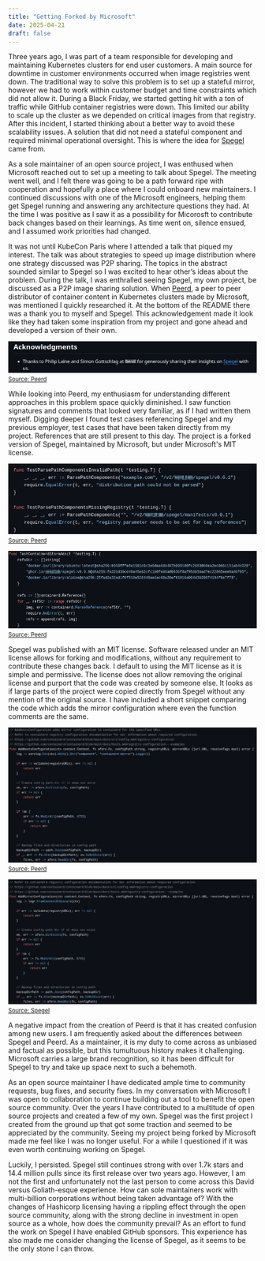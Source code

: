 ```yaml
---
title: "Getting Forked by Microsoft"
date: 2025-04-21
draft: false
---
```


Three years ago, I was part of a team responsible for developing and maintaining Kubernetes clusters for end user customers. A main source for downtime in customer environments occurred when image registries went down. The traditional way to solve this problem is to set up a stateful mirror, however we had to work within customer budget and time constraints which did not allow it. During a Black Friday, we started getting hit with a ton of traffic while GitHub container registries were down. This limited our ability to scale up the cluster as we depended on critical images from that registry. After this incident, I started thinking about a better way to avoid these scalability issues. A solution that did not need a stateful component and required minimal operational oversight. This is where the idea for [Spegel](https://github.com/spegel-org/spegel) came from.

As a sole maintainer of an open source project, I was enthused when Microsoft reached out to set up a meeting to talk about Spegel. The meeting went well, and I felt there was going to be a path forward ripe with cooperation and hopefully a place where I could onboard new maintainers. I continued discussions with one of the Microsoft engineers, helping them get Spegel running and answering any architecture questions they had. At the time I was positive as I saw it as a possibility for Micorosft to contribute back changes based on their learnings. As time went on, silence ensued, and I assumed work priorities had changed.

It was not until KubeCon Paris where I attended a talk that piqued my interest. The talk was about strategies to speed up image distribution where one strategy discussed was P2P sharing. The topics in the abstract sounded similar to Spegel so I was excited to hear other’s ideas about the problem. During the talk, I was enthralled seeing Spegel, my own project, be discussed as a P2P image sharing solution. When [Peerd](https://github.com/Azure/peerd), a peer to peer distributor of container content in Kubernetes clusters made by Microsoft, was mentioned I quickly researched it. At the bottom of the README there was a thank you to myself and Spegel. This acknowledgement made it look like they had taken some inspiration from my project and gone ahead and developed a version of their own.

![Acknowledgement](acknowledgement-blur.png)
<small>[Source: Peerd](https://github.com/Azure/peerd?tab=readme-ov-file#acknowledgments)</small>

While looking into Peerd, my enthusiasm for understanding different approaches in this problem space quickly diminished. I saw function signatures and comments that looked very familiar, as if I had written them myself. Digging deeper I found test cases referencing Spegel and my previous employer, test cases that have been taken directly from my project. References that are still present to this day. The project is a forked version of Spegel, maintained by Microsoft, but under Microsoft's MIT license.

![Test Parse Path](test-parse-path-blur.png)
<small>[Source: Peerd](https://github.com/Azure/peerd/blob/e0c0c5442f74937d56b70c3325d97bc9533f130e/pkg/oci/distribution/v2_test.go#L49-L57)</small>

![Test Container Store Ads](test-container-blur.png)
<small>[Source: Peerd](https://github.com/Azure/peerd/blob/e0c0c5442f74937d56b70c3325d97bc9533f130e/pkg/discovery/content/provider/provider_test.go#L21-L26)</small>

Spegel was published with an MIT license. Software released under an MIT license allows for forking and modifications, without any requirement to contribute these changes back. I default to using the MIT license as it is simple and permissive. The license does not allow removing the original license and purport that the code was created by someone else. It looks as if large parts of the project were copied directly from Spegel without any mention of the original source. I have included a short snippet comparing the code which adds the mirror configuration where even the function comments are the same.

![Hosts Peerd](hosts-peerd.png)
<small>[Source: Peerd](https://github.com/Azure/peerd/blob/c6f946397536902bd4f36f69fb68bf26e53a566f/pkg/containerd/hosts.go#L36-L62)</small>

![Hosts Spegel](hosts-spegel.png)
<small>[Source: Spegel](https://github.com/spegel-org/spegel/blob/8052b024827b72bd5fb7a32e065efa3cb764f1a7/pkg/oci/containerd.go#L471-L496)</small>

A negative impact from the creation of Peerd is that it has created confusion among new users. I am frequently asked about the differences between Spegel and Peerd. As a maintainer, it is my duty to come across as unbiased and factual as possible, but this tumultuous history makes it challenging. Microsoft carries a large brand recognition, so it has been difficult for Spegel to try and take up space next to such a behemoth.

As an open source maintainer I have dedicated ample time to community requests, bug fixes, and security fixes. In my conversation with Microsoft I was open to collaboration to continue building out a tool to benefit the open source community. Over the years I have contributed to a multitude of open source projects and created a few of my own. Spegel was the first project I created from the ground up that got some traction and seemed to be appreciated by the community. Seeing my project being forked by Microsoft made me feel like I was no longer useful. For a while I questioned if it was even worth continuing working on Spegel.

Luckily, I persisted. Spegel still continues strong with over 1.7k stars and 14.4 million pulls since its first release over two years ago. However, I am not the first and unfortunately not the last person to come across this David versus Goliath-esque experience. How can sole maintainers work with multi-billion corporations without being taken advantage of? With the changes of Hashicorp licensing having a rippling effect through the open source community, along with the strong decline in investment in open source as a whole, how does the community prevail? As an effort to fund the work on Spegel I have enabled GitHub sponsors. This experience has also made me consider changing the license of Spegel, as it seems to be the only stone I can throw. 
